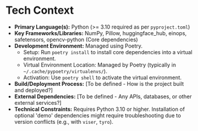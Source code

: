 # Tech Context

* **Primary Language(s):** Python (>= 3.10 required as per `pyproject.toml`)
* **Key Frameworks/Libraries:** NumPy, Pillow, huggingface_hub, einops, safetensors, opencv-python (Core dependencies)
* **Development Environment:** Managed using Poetry.
    *   Setup: Run `poetry install` to install core dependencies into a virtual environment.
    *   Virtual Environment Location: Managed by Poetry (typically in `~/.cache/pypoetry/virtualenvs/`).
    *   Activation: Use `poetry shell` to activate the virtual environment.
* **Build/Deployment Process:** [To be defined - How is the project built and deployed?]
* **External Dependencies:** [To be defined - Any APIs, databases, or other external services?]
* **Technical Constraints:** Requires Python 3.10 or higher. Installation of optional 'demo' dependencies might require troubleshooting due to version conflicts (e.g., with `viser`, `tyro`).
